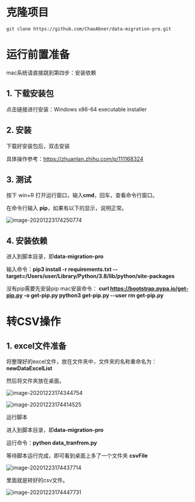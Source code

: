 # 克隆项目

```git
git clone https://github.com/ChaoAbner/data-migration-pro.git
```

# 运⾏前置准备

mac系统请直接跳到第四步：安装依赖

## 1. 下载安装包

点击链接进⾏安装：Windows x86-64 executable installer

## 2. 安装

下载好安装包后，双击安装

具体操作参考：https://zhuanlan.zhihu.com/p/111168324

## 3. 测试

按下 win+R 打开运⾏窗⼝，输⼊**cmd**，回⻋，查看命令⾏窗⼝。

在命令⾏输⼊ **pip**，如果有以下的显示，说明正常。

![image-20201223174250774](http://img.fosuchao.com/image-20201223174250774.png)

## 4. 安装依赖

进⼊到脚本⽬录，即**data-migration-pro**

输⼊命令：**pip3 install -r requirements.txt --target=/Users/user/Library/Python/3.8/lib/python/site-packages**

没有pip需要先安装pip
mac安装命令：
**curl https://bootstrap.pypa.io/get-pip.py -o get-pip.py
python3 get-pip.py --user
rm get-pip.py**



# 转**CSV**操作

## 1. **excel**⽂件准备

将整理好的excel⽂件，放在⽂件夹中，⽂件夹的名称重命名为：**newDataExcelList**

然后将⽂件夹放在桌⾯。

![image-20201223174344754](http://img.fosuchao.com/image-20201223174344754.png)

![image-20201223174414525](http://img.fosuchao.com/image-20201223174414525.png)

运⾏脚本

进⼊到脚本⽬录，即**data-migration-pro**

运⾏命令：**python data_tranfrom.py**

等待脚本运⾏完成，即可看到桌⾯上多了⼀个⽂件夹 **csvFile**

![image-20201223174437714](http://img.fosuchao.com/image-20201223174437714.png)

⾥⾯就是转好的csv⽂件。

![image-20201223174447731](http://img.fosuchao.com/image-20201223174447731.png)
